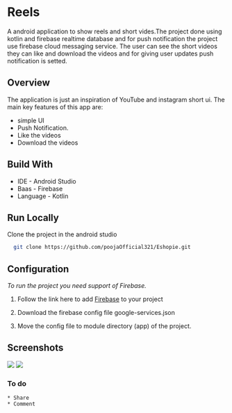 # Reels

A android application to show reels and short vides.The project done using kotlin and firebase realtime database and for push notification the project use firebase cloud messaging service.
The user can see the short videos they can like and download the videos and for giving user updates push notification is setted.


## Overview

The application is just an inspiration of YouTube and instagram short ui. The main key features of this app are:

* simple UI
* Push Notification.
* Like the videos
* Download the videos

## Build With

* IDE - Android Studio
* Baas - Firebase
* Language - Kotlin

## Run Locally

Clone the project in the android studio

```bash
  git clone https://github.com/poojaOfficial321/Eshopie.git
```


## Configuration

*To run the project you need support of Firebase.*

1.  Follow the link here to add [Firebase](https://firebase.google.com/docs/android/setup) to your project

2. Download the firebase config file google-services.json

3. Move the config file to module directory (app) of the project.

## Screenshots

![](https://github.com/poojaOfficial321/Reels/blob/master/Screenshot_2022-02-15-13-54-32-07.png) 
![](https://github.com/poojaOfficial321/Reels/blob/master/Screenshot_2022-02-15-13-55-07-79.png)

### To do
```
* Share
* Comment
```
